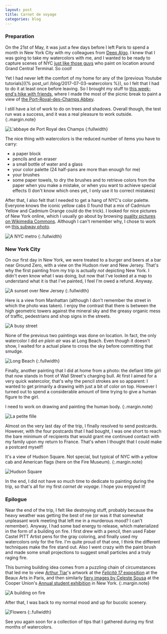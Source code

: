 ```yaml
---
layout: post
title: Carnet de voyage
categories: blog
---
```


### Preparation

On the 21st of May, it was just a few days before I left Paris to spend a
month in New York City with my colleagues from
[Deep Algo](https://www.deepalgo.com/). I knew that I was going to take my
watercolors with me, and I wanted to be ready to capture scenes of NYC [just
like those guys](https://www.youtube.com/watch?v=CaCLdbpHwag) who paint on
location around Grand Central Terminal. So cool!

Yet I had never left the comfort of my home for any of the [previous Youtube
tutorials]({% post_url /blog/2017-07-03-watercolors %}), so I felt that I had
to do it at least once before leaving. So I brought my stuff to
[this week-end's hike with friends](https://www.visorando.com/randonnee-la-foret-de-la-madeleine-et-l-abbaye-de-/),
where I made the most of the picnic break to paint a view of
[the Port-Royal-des-Champs Abbey](https://en.wikipedia.org/wiki/Port-Royal-des-Champs_Abbey).

I still have a lot of work to do on trees and shadows. Overall though, the test
run was a success, and it was a real pleasure to work outside.
{:.margin.note}

![L'abbaye de Port Royal des Champs](/public/carnet/port_royal_des_champs.jpg)
{:fullwidth}

The nice thing with watercolors is the reduced number of items you have to
carry:

* a paper block
* pencils and an eraser
* a small bottle of water and a glass
* your color palette (24 half-pans are more than enough for me)
* your brushes
* some paper towels, to dry the brushes and to retrieve colors from the paper
when you make a mistake, or when you want to achieve special effects (I don't
know which ones yet, I only use it to correct mistakes)

After that, I also felt that I needed to get a hang of NYC's color palette.
Everyone knows the iconic yellow cabs (I found that a mix of Cadmium Yellow and
Cadmium Orange could do the trick). I looked for nice pictures of New York
online, which I usually go about by browsing
[quality pictures on Wikimedia Commons](https://commons.wikimedia.org/wiki/Commons:Quality_images).
Although I can't remember why, I chose to work on
[this subway photo](https://commons.wikimedia.org/wiki/File:NYCSub_7_car_exterior.jpg).

![A NYC metro](/public/carnet/metro.jpg)
{:.fullwidth}

### New York City

On our first day in New York, we were treated to a burger and beers at a bar
near Ground Zero, with a view on the Hudson river and New Jersey. That's why
the first painting from my trip is actually *not* depicting New York. I didn't
even know what I was doing, but now that I've looked at a map to understand
what it is that I've painted, I feel I'm owed a refund. Anyway.

![A sunset over New Jersey](/public/carnet/new_jersey.jpg)
{:.fullwidth}

Here is a view from Manhattan (although I don't remember the street in which
the photo was taken). I enjoy the contrast that there is between the high
geometric towers against the mineral sky and the greasy organic mess of traffic,
pedestrians and shop signs in the streets.

![A busy street](/public/carnet/nyc.jpg)

None of the previous two paintings was done on location. In fact, the only
watercolor I did *en plein air* was at Long Beach. Even though it doesn't show,
I waited for a actual plane to cross the sky before committing that smudge.

![Long Beach](/public/carnet/long_beach.jpg)
{:.fullwidth}

Finally, another painting that I did at home from a photo: the defiant little
girl that now stands in front of Wall Street's charging bull. At first I aimed
for a very quick watercolor, that's why the pencil strokes are so apparent: I
wanted to get primarily a drawing with just a bit of color on top. However I
turned out to spend a considerable amount of time trying to give a human
figure to the girl.

I need to work on drawing and painting the human body.
{:.margin.note}

![La petite fille](/public/carnet/petite_fille.jpg)

Almost on the very last day of the trip, I finally resolved to send postcards.
However, with the four postcards that I had bought, I was one short to reach
the bare minimum of recipients that would grant me continued contact with my
family upon my return to France. That's when I thought that I could make a
postcard myself!

It's a view of Hudson Square. Not special, but typical of NYC with a yellow cab
and American flags (here on the Fire Museum).
{:.margin.note}

![Hudson Square](/public/carnet/postcard.jpg)

In the end, I did not have so much time to dedicate to painting during the trip,
so that's all for my first *carnet de voyage*. I hope you enjoyed it!

### Epilogue

Near the end of the trip, I felt like destroying stuff, probably because the
heavy weather was getting the best of me (or was it that somewhat unpleasant
work meeting that left me in a murderous mood? I can't remember). Anyway, I had
some bad energy to release, which materialized in the form of a building on
fire. I first drew with a pencil, then used Faber Castel PITT Artist pens for
the gray coloring, and finally used my watercolors only for the fire. I'm quite
proud of that one, I think the different techniques make the fire stand out.
Also I went crazy with the paint brush and made some small projections to
suggest small particles and a truly raging fire.

This burning building idea comes from a puzzling chain of circumstances that
led me to view [Arthur Tiar](http://arthurtiar.com/)'s artwork at the
[*Felicità 17* exposition](https://www.beauxartsparis.fr/fr/expositions/expositions-en-cours/1722-felicita-17-en-cours)
at the Beaux Arts in Paris, and then similarly
[fiery images by Celeste Sousa](https://www.instagram.com/p/BRey2sIg_Fc/)
at the Cooper Union's
[Annual student exhibition](http://cooper.edu/events-and-exhibitions/exhibitions/annual-student-exhibition-2017)
in New York.
{:.margin.note}

![A building on fire](/public/carnet/fire.jpg)

After that, I was back to my normal mood and up for bucolic scenery.

![Flowers](/public/carnet/flowers.jpg)
{:.fullwidth}

See you again soon for a collection of tips that I gathered during my first
months of watercolors.
